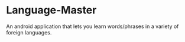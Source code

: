 # Language-Master
An android application that lets you learn words/phrases in a variety of foreign languages.
